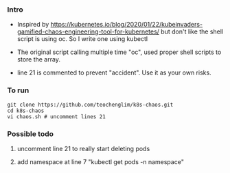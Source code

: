 ### Intro

* Inspired by https://kubernetes.io/blog/2020/01/22/kubeinvaders-gamified-chaos-engineering-tool-for-kubernetes/ but don't like the shell script is using oc. So I write one using kubectl

* The original script calling multiple time "oc", used proper shell scripts to store the array.

* line 21 is commented to prevent "accident". Use it as your own risks.

### To run

```shell
git clone https://github.com/teochenglim/k8s-chaos.git
cd k8s-chaos
vi chaos.sh # uncomment lines 21

```

### Possible todo

1. uncomment line 21 to really start deleting pods

2. add namespace at line 7 "kubectl get pods -n namespace"
